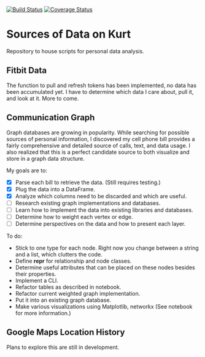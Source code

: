 [![Build Status](https://travis-ci.org/kurtrm/kurt_data.svg?branch=master)](https://travis-ci.org/kurtrm/kurt_data) [![Coverage Status](https://coveralls.io/repos/github/kurtrm/kurt_data/badge.svg?branch=master)](https://coveralls.io/github/kurtrm/kurt_data?branch=master)

# Sources of Data on Kurt
Repository to house scripts for personal data analysis.

## Fitbit Data

The function to pull and refresh tokens has been implemented, no data has been accumulated yet.
I have to determine which data I care about, pull it, and look at it. More to come.

## Communication Graph

Graph databases are growing in popularity. While searching for possible sources of personal information, I discovered my cell phone bill provides a fairly comprehensive and detailed source of calls, text, and data usage.
I also realized that this is a perfect candidate source to both visualize and store in a graph data structure.

My goals are to:

- [x] Parse each bill to retrieve the data. (Still requires testing.)
- [x] Plug the data into a DataFrame.
- [x] Analyze which columns need to be discarded and which are useful.
- [ ] Research existing graph implementations and databases.
- [ ] Learn how to implement the data into existing libraries and databases.
- [ ] Determine how to weight each vertex or edge.
- [ ] Determine perspectives on the data and how to present each layer.

To do:

- Stick to one type for each node. Right now you change between a string and a list, which clutters the code.
- Define __repr__ for relationship and node classes.
- Determine useful attributes that can be placed on these nodes besides their properties.
- Implement a CLI.
- Refactor tables as described in notebook.
- Refactor current weighted graph implementation.
- Put it into an existing graph database.
- Make various visualizations using Matplotlib, networkx (See notebook for more information.)

## Google Maps Location History

Plans to explore this are still in development.
